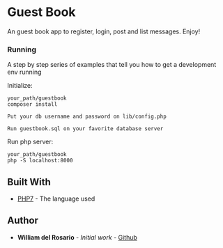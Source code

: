# Guest Book

An guest book app to register, login, post and list messages. Enjoy!

### Running

A step by step series of examples that tell you how to get a development env running

Initialize:

```
your_path/guestbook
composer install
```

```Put your db username and password on lib/config.php```

```Run guestbook.sql on your favorite database server```


Run php server:

```
your_path/guestbook
php -S localhost:8000
```

## Built With

* [PHP7](http://php.net/manual/en/migration70.new-features.php) - The language used


## Author

* **William del Rosario** - *Initial work* - [Github](https://github.com/william251082)


